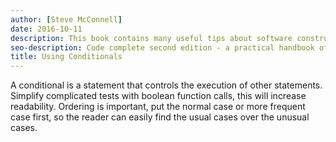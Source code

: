 ```yaml
---
author: [Steve McConnell]
date: 2016-10-11
description: This book contains many useful tips about software construction and best practices on creating clean code. A list of issues that can happen during software construction and how to avoid them by testing your code before writing them. The best part is the checklist at the end of every section containing useful items to check for during software construction.
seo-description: Code complete second edition - a practical handbook of software construction by Steve McConnell notes.
title: Using Conditionals
---
```


A conditional is a statement that controls the execution of other statements. Simplify complicated tests with boolean function calls, this will increase readability. Ordering is important, put the normal case or more frequent case first, so the reader can easily find the usual cases over the unusual cases.
